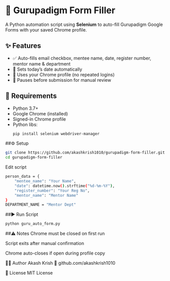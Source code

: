 # 🚀 Gurupadigm Form Filler

A Python automation script using **Selenium** to auto-fill Gurupadigm Google Forms with your saved Chrome profile.

## ✨ Features
- ✅ Auto-fills email checkbox, mentee name, date, register number, mentor name & department
- 📅 Sets today’s date automatically
- 👤 Uses your Chrome profile (no repeated logins)
- 🛑 Pauses before submission for manual review




## 🧰 Requirements
- Python 3.7+
- Google Chrome (installed)
- Signed-in Chrome profile
- Python libs:
  ```bash
  pip install selenium webdriver-manager

##⚙️ Setup
```bash
git clone https://github.com/akashkrish1010/gurupadigm-form-filler.git
cd gurupadigm-form-filler
```
Edit script
```bash
person_data = {
    "mentee_name": "Your Name",
    "date": datetime.now().strftime("%d-%m-%Y"),
    "register_number": "Your Reg No",
    "mentor_name": "Mentor Name"
}
DEPARTMENT_NAME = "Mentor Dept"
```
##▶️ Run Script
```bash
python guru_auto_form.py
```

##⚠️ Notes
Chrome must be closed on first run

Script exits after manual confirmation

Chrome auto-closes if open during profile copy

👨‍💻 Author
Akash Krish
🔗 github.com/akashkrish1010

📄 License
MIT License


